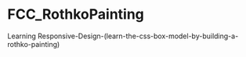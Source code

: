 # FCC_RothkoPainting
Learning Responsive-Design-(learn-the-css-box-model-by-building-a-rothko-painting)
